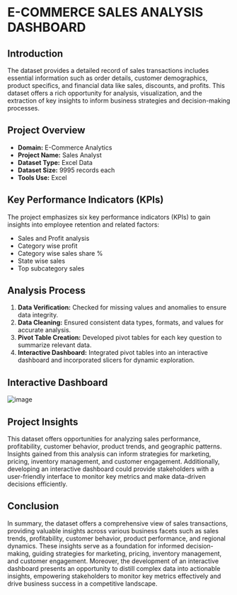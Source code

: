 # E-COMMERCE SALES ANALYSIS DASHBOARD
## Introduction
The dataset provides a detailed record of sales transactions includes essential information such as order details, customer demographics, product specifics, and financial data like sales, discounts, and profits. This dataset offers a rich opportunity for analysis, visualization, and the extraction of key insights to inform business strategies and decision-making processes.

## Project Overview
- **Domain:** E-Commerce Analytics
- **Project Name:** Sales Analyst
- **Dataset Type:** Excel Data
- **Dataset Size:** 9995 records each
- **Tools Use:** Excel

## Key Performance Indicators (KPIs)
The project emphasizes six key performance indicators (KPIs) to gain insights into employee retention and related factors:

- Sales and Profit analysis
- Category wise profit
- Category wise sales share %
- State wise sales
- Top subcategory sales

## Analysis Process

1. **Data Verification:** Checked for missing values and anomalies to ensure data integrity.
2. **Data Cleaning:** Ensured consistent data types, formats, and values for accurate analysis.
3. **Pivot Table Creation:** Developed pivot tables for each key question to summarize relevant data.
4. **Interactive Dashboard:** Integrated pivot tables into an interactive dashboard and incorporated slicers for dynamic exploration.

## Interactive Dashboard
![image](https://github.com/Harmanprits/ECOMMERCE-SALES-ANALYSIS-DASHBOARD/assets/142983120/15e91911-514e-4a33-93b2-807dc0225f55)

## Project Insights

This dataset offers opportunities for analyzing sales performance, profitability, customer behavior, product trends, and geographic patterns. Insights gained from this analysis can inform strategies for marketing, pricing, inventory management, and customer engagement. Additionally, developing an interactive dashboard could provide stakeholders with a user-friendly interface to monitor key metrics and make data-driven decisions efficiently.

## Conclusion

In summary, the dataset offers a comprehensive view of sales transactions, providing valuable insights across various business facets such as sales trends, profitability, customer behavior, product performance, and regional dynamics. These insights serve as a foundation for informed decision-making, guiding strategies for marketing, pricing, inventory management, and customer engagement. Moreover, the development of an interactive dashboard presents an opportunity to distill complex data into actionable insights, empowering stakeholders to monitor key metrics effectively and drive business success in a competitive landscape.

